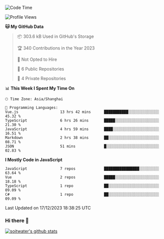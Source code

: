 <!--START_SECTION:waka-->
![Code Time](http://img.shields.io/badge/Code%20Time-2%2C930%20hrs%2045%20mins-blue)

![Profile Views](http://img.shields.io/badge/Profile%20Views-12-blue)

**🐱 My GitHub Data** 

> 📦 303.6 kB Used in GitHub's Storage 
 > 
> 🏆 340 Contributions in the Year 2023
 > 
> 🚫 Not Opted to Hire
 > 
> 📜 6 Public Repositories 
 > 
> 🔑 4 Private Repositories 
 > 
📊 **This Week I Spent My Time On** 

```text
🕑︎ Time Zone: Asia/Shanghai

💬 Programming Languages: 
Vue.js                   13 hrs 42 mins      ███████████░░░░░░░░░░░░░░   45.32 % 
TypeScript               6 hrs 26 mins       █████░░░░░░░░░░░░░░░░░░░░   21.30 % 
JavaScript               4 hrs 59 mins       ████░░░░░░░░░░░░░░░░░░░░░   16.51 % 
Markdown                 2 hrs 38 mins       ██░░░░░░░░░░░░░░░░░░░░░░░   08.71 % 
JSON                     51 mins             █░░░░░░░░░░░░░░░░░░░░░░░░   02.83 % 
```

**I Mostly Code in JavaScript** 

```text
JavaScript               7 repos             ████████████████░░░░░░░░░   63.64 % 
Vue                      2 repos             █████░░░░░░░░░░░░░░░░░░░░   18.18 % 
TypeScript               1 repo              ██░░░░░░░░░░░░░░░░░░░░░░░   09.09 % 
C#                       1 repo              ██░░░░░░░░░░░░░░░░░░░░░░░   09.09 % 
```




 Last Updated on 17/12/2023 18:38:25 UTC
<!--END_SECTION:waka-->

### Hi there 👋
[![soitwater's github stats](https://github-readme-stats.vercel.app/api?username=soitwater)](https://github.com/soitwater/github-readme-stats)
